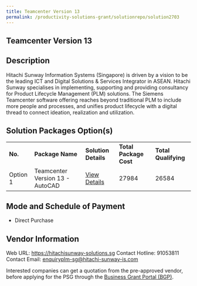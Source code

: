 ```yaml
---
title: Teamcenter Version 13
permalink: /productivity-solutions-grant/solutionrepo/solution2703
---
```


## Teamcenter Version 13

## Description

Hitachi Sunway Information Systems (Singapore) is driven by a vision to be the leading ICT and Digital Solutions & Services Integrator in ASEAN. Hitachi Sunway specialises in implementing, supporting and providing consultancy for Product Lifecycle Management (PLM) solutions. The Siemens Teamcenter software offering reaches beyond traditional PLM to include more people and processes, and unifies product lifecycle with a digital thread to connect ideation, realization and utilization.

## Solution Packages Option(s)

<table>
<tr>
<td><b>No.</b></td>
<td><b>Package Name</b></td>
<td><b>Solution Details</b></td>
<td><b>Total Package Cost</b></td>
<td><b>Total Qualifying</b></td>
</tr>
<tr>
<td>Option 1</td>
<td>Teamcenter Version 13 - AutoCAD</td>
<td><a href='https://www.gobusiness.gov.sg/images/psg/Hitachi_Sunway_20210282_Desensitised_Annex_3_Part_78.pdf'>View Details</a></td>
<td>27984</td>
<td>26584</td>
</tr>
</table>

## Mode and Schedule of Payment

 - Direct Purchase

## Vendor Information

 Web URL: https://hitachisunway-solutions.sg 
Contact Hotline: 91053811 
Contact Email: enquiryplm-sg@hitachi-sunway-is.com 


Interested companies can get a quotation from the pre-approved vendor, before applying for the PSG through the <a href='https://www.businessgrants.gov.sg/'>Business Grant Portal (BGP)</a>.

<script src="/jquery/resize-tables.js"></script>

